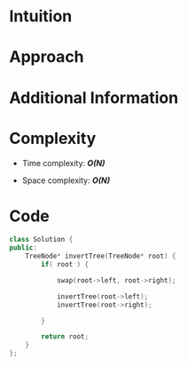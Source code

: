 # Intuition

# Approach

# Additional Information

# Complexity
- Time complexity: ***O(N)***
<!-- Add your time complexity here, e.g. $$O(n)$$ -->

- Space complexity: ***O(N)***
<!-- Add your space complexity here, e.g. $$O(n)$$ -->

# Code
```cpp
class Solution {
public:
    TreeNode* invertTree(TreeNode* root) {
        if( root ) {

            swap(root->left, root->right);

            invertTree(root->left);
            invertTree(root->right);

        }

        return root;
    }
};
```
